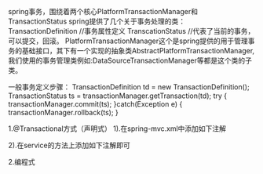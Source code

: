  spring事务，围绕着两个核心PlatformTransactionManager和TransactionStatus
 spring提供了几个关于事务处理的类： 
 TransactionDefinition     //事务属性定义
 TranscationStatus         //代表了当前的事务，可以提交，回滚。
 PlatformTransactionManager这个是spring提供的用于管理事务的基础接口，其下有一个实现的抽象类AbstractPlatformTransactionManager,
我们使用的事务管理类例如:DataSourceTransactionManager等都是这个类的子类。
 

一般事务定义步骤：
TransactionDefinition td = new TransactionDefinition();
     TransactionStatus ts = transactionManager.getTransaction(td);
      try {
           transactionManager.commit(ts);
      }catch(Exception e) {
           transactionManager.rollback(ts);
      }


1.@Transactional方式（声明式）
1).在spring-mvc.xml中添加如下注解

2).在service的方法上添加如下注解即可




2.编程式













